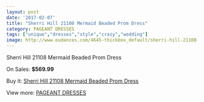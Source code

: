 ```yaml
---
layout: post
date: '2017-02-07'
title: "Sherri Hill 21108 Mermaid Beaded Prom Dress"
category: PAGEANT DRESSES
tags: ["unique","dresses","style","crazy","wedding"]
image: http://www.eudances.com/4645-thickbox_default/sherri-hill-21108-mermaid-beaded-prom-dress.jpg
---
```

Sherri Hill 21108 Mermaid Beaded Prom Dress

On Sales: **$569.99**
<a href="https://www.eudances.com/en/pageant-dresses/1564-sherri-hill-21108-mermaid-beaded-prom-dress.html"><amp-img layout="responsive" width="600" height="600" src="//www.eudances.com/4645-thickbox_default/sherri-hill-21108-mermaid-beaded-prom-dress.jpg" alt="Sherri Hill 21108 Mermaid Beaded Prom Dress 0" /></a>
<a href="https://www.eudances.com/en/pageant-dresses/1564-sherri-hill-21108-mermaid-beaded-prom-dress.html"><amp-img layout="responsive" width="600" height="600" src="//www.eudances.com/4646-thickbox_default/sherri-hill-21108-mermaid-beaded-prom-dress.jpg" alt="Sherri Hill 21108 Mermaid Beaded Prom Dress 1" /></a>
<a href="https://www.eudances.com/en/pageant-dresses/1564-sherri-hill-21108-mermaid-beaded-prom-dress.html"><amp-img layout="responsive" width="600" height="600" src="//www.eudances.com/4647-thickbox_default/sherri-hill-21108-mermaid-beaded-prom-dress.jpg" alt="Sherri Hill 21108 Mermaid Beaded Prom Dress 2" /></a>

Buy it: [Sherri Hill 21108 Mermaid Beaded Prom Dress](https://www.eudances.com/en/pageant-dresses/1564-sherri-hill-21108-mermaid-beaded-prom-dress.html "Sherri Hill 21108 Mermaid Beaded Prom Dress")

View more: [PAGEANT DRESSES](https://www.eudances.com/en/16-pageant-dresses "PAGEANT DRESSES")